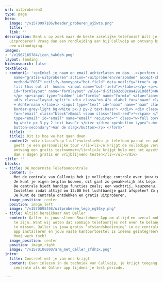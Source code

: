 ```yaml
---
url: uitproberen3
type: page
hero:
  image: "/v1570097106/header_proberen_uj5wta.png"
  title: ''
  link: ''
description: Bent u op zoek naar de beste zakelijke telefonie? Wilt je dit gratis
  uitproberen? Vraag dan een rondleiding aan bij Callvoip en ontvang binnen 1 dag
  een uitnodiging.
images:
- "/v1567165784/icon_hwk0eh.png"
layout: landing
hideinsearch: false
textblocks:
- content1: '<p>Enkel je naam en email achterlaten en dan...</p><form class="mb-6"
    name="gratis-uitproberen" action="/uitproberen/verzonden" accept-charset="UTF-8"
    method="POST" netlify-honeypot="bot-field" data-netlify="true"> <p class="hidden">label>Don’t
    fill this out if  human: <input name="bot-field"></label></p> <p><input type="hidden"
    id="formlayout" name="formlayout" value="d-5f1602c68c8a42919ddf340e285386e3" class="hidden">
    </p> <p><input type="hidden" id="formto" name="formto" value="aanvraag" class="hidden"></p>
    <div class="layout-split"> <div class="mb-4"> <label for="naam" class="block">Voornaam
    + Achternaam </label> <input type="text" id="naam" name="naam" class="w-full border
    border-grey-light bg-white px-3 py-2 text-base"> </div> <div class="mb-4"> <label
    for="email" class="block">Email <span class="text-red">*</span> </label> <input
    type="email" id="email" name="email" required="" class="w-full border border-grey-light
    bg-white px-3 py-2 text-base"> </div> </div> <p><button type="submit" class="button
    button-secondary">Aan de slag</button></p> </form>'
  title1: ''
  title2: Dit is hoe we het gaan doen
  content2: <div class="usp-list"><ul><li>Hou je telefoon paraat en pak een kop koffie</li><li>Een medewerker
    geeft je een persoonlijke tour </li><li>Je krijgt de volledige versie van de centrale</li><li>En
    ontvang een gratis testnummer</li><li>Je krijgt hulp met het opzetten van je centrale</li><li>En
    dan 7 dagen gratis en vrijblijvend testen</li></ul></div>
title: ''
blocks:
- title: Dé modernste Telefooncentrale
  content: |-
    Met de centrale van Callvoip heb je volledige controle over jouw telefonie.
    Je kunt je eigen belplan bouwen, dit gaat zo gemakkelijk als Lego.
    De centrale biedt handige functies zoals; een wachtrij, keuzemenu, tijdscondities en nog veel meer professionele functionaliteiten.
    Instellen zodat altijd om 12:00 het luchtbandje gaat afspelen? Zo geregeld!
    Je kunt de centrale ontdekken en gratis uitproberen.
  image_position: center
  position: image_left
  image: "/v1570098498/uitproberen_lego_ng50xy.png"
- title: Altijd bereikbaar met Qaller
  content: Qaller is jouw slimme Smartphone App om altijd en overal mobiel bereikbaar
    te zijn. Want wij weten dat sommige telefoontjes net even te belangrijk zijn om
    te missen. Qaller is jouw gratis ‘afstandsbediening’ in de centrale. Enkel de
    app installeren en jouw vaste kantoortoestel is ineens geïntegreerd met je smartphone.
    Mooi werk toch?
  image_position: center
  position: image_right
  image: "/v1570106000/arm_met_qaller_zfdh3x.png"
intro:
  title: Concreet wat je van ons krijgt
  content: Even inlezen in de techniek van Callvoip, je krijgt toegang tot zowel de
    centrale als de Qaller app tijdens je test periode.

---
```

